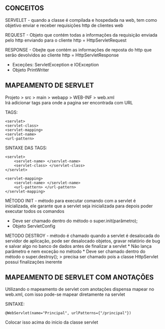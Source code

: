 <h2>CONCEITOS</h2>
<p><bold>SERVELET</bold> - quando a classe é compilada e hospedada na web, tem como objetivo enviar e receber requisições http de clientes web</p>

<p><bold>REQUEST</bold> - Objeto que contém todas a informações da requisição enviada pelo http enviando para o cliente http = HttpServletRequest</p>

<p><bold>RESPONSE</bold> - Obejte que contém as informações de reposta do http que serão devolvidos ao cliente http = HttpServletResponse</p>

* Exceções: ServletException e IOException
* Objeto PrintWriter

<h2>MAPEAMENTO DE SERVLET</h2>
<p>Projeto > src > main > webapp > WEB-INF > web.xml <br>
Irá adicionar tags para onde a pagina ser encontrada com URL </p>

<p><bold>TAGS: </bold></p>

~~~
<servlet>
<servlet-class> 
<servlet-mapping> 
<servlet-name> 
<url-pattern>
~~~

<p><bold>SINTAXE DAS TAGS:</bold></p>

~~~
<servlet>
	<servlet-name> </servlet-name>
	<servlet-class> </servlet-class>
</servlet>
~~~

~~~
<servlet-mapping>
	<servlet-name> </servlet-name>
	<url-pattern> </url-pattern>
</servlet-mapping>
~~~

<p><bold>MÉTODO INIT</bold> - método para executar comando com a servlet é inicializada, ele garante que a servlet seja inicializada para depois poder executar todos os comandos</p>

* Deve ser chamado dentro do método o super.init(parâmetro);
* Objeto ServletConfig

<p><bold>METODO DESTROY</bold> - método é chamado quando a servlet é desalocada do servidor de aplicação, pode ser desalocado objetos, gravar relatório de bug e salvar algo no banco de dados antes de finalizar a servlet
* Não lança parâmetro e nem exceção no método
* Deve ser chamado dentro do método o super.destroy(); > precisa ser chamado pois a classe HttpServlet possui finalizações inerente</p>

<h2>MAPEAMENTO DE SERVLET COM ANOTAÇÕES</h2>

<p>Utilizando o mapeamento de servlet com anotações dispensa mapear no web.xml, com isso pode-se mapear diretamente na servlet</p>

<p><bold>SINTAXE:</bold></p>

~~~
@WebServlet(name="Principal", urlPatterns={"/principal"})
~~~

Colocar isso acima do inicio da classe servlet

